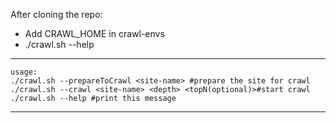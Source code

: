 After cloning the repo:
- Add CRAWL_HOME in crawl-envs
- ./crawl.sh --help
 
********************************************
	usage:
	./crawl.sh --prepareToCrawl <site-name> #prepare the site for crawl
	./crawl.sh --crawl <site-name> <depth> <topN(optional)>#start crawl
	./crawl.sh --help #print this message
**************************************************
